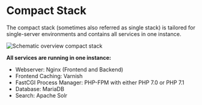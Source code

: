 # Compact Stack

The compact stack (sometimes also referred as single stack) is tailored for single-server environments and contains all services in one instance.

![Schematic overview compact stack](compact.png)


**All services are running in one instance:**

* Webserver: Nginx (Frontend and Backend)
* Frontend Caching: Varnish
* FastCGI Process Manager: PHP-FPM with either PHP 7.0 or PHP 7.1
* Database: MariaDB
* Search: Apache Solr
